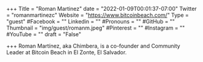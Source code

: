 +++
Title = "Roman Martinez"
date = "2022-01-09T00:01:37-07:00"
Twitter = "romanmartinezc"
Website = "https://www.bitcoinbeach.com/"
Type = "guest"
#Facebook = ""
Linkedin = ""
#Pronouns = ""
#GitHub = ""
Thumbnail = "img/guest/romanm.jpeg"
#Pinterest = ""
#Instagram = ""
#YouTube = ""
draft = "False"

+++
Roman Martínez, aka Chimbera, is a co-founder and Community Leader at Bitcoin Beach in El Zonte, El Salvador.   